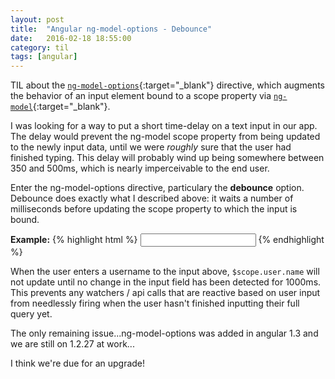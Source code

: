 ```yaml
---
layout: post
title:  "Angular ng-model-options - Debounce"
date:   2016-02-18 18:55:00
category: til
tags: [angular]
---
```


TIL about the [`ng-model-options`][model-options]{:target="_blank"} directive, which augments the behavior of an input element bound to a scope property via [`ng-model`][model]{:target="_blank"}.

I was looking for a way to put a short time-delay on a text input in our app. The delay would prevent the ng-model scope property from being updated to the newly input data, until we were *roughly* sure that the user had finished typing. This delay will probably wind up being somewhere between 350 and 500ms, which is nearly imperceivable to the end user.

Enter the ng-model-options directive, particulary the __debounce__ option. Debounce does exactly what I described above: it waits a number of milliseconds before updating the scope property to which the input is bound.

__Example:__
{% highlight html %}
	<input ng-model="user.name" ng-model-options="{ debounce: 1000 }"></input>
{% endhighlight %}

When the user enters a username to the input above, `$scope.user.name` will not update until no change in the input field has been detected for 1000ms. This prevents any watchers / api calls that are reactive based on user input from needlessly firing when the user hasn't finished inputting their full query yet.

The only remaining issue...ng-model-options was added in angular 1.3 and we are still on 1.2.27 at work...

I think we're due for an upgrade!

[model-options]: https://docs.angularjs.org/api/ng/directive/ngModelOptions
[model]: https://docs.angularjs.org/api/ng/directive/ngModel
